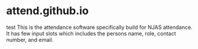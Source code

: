 # attend.github.io
test
This is the attendance software specifically build for NJAS attendance. It has few input slots which includes the persons name, role, contact number, and email. 
